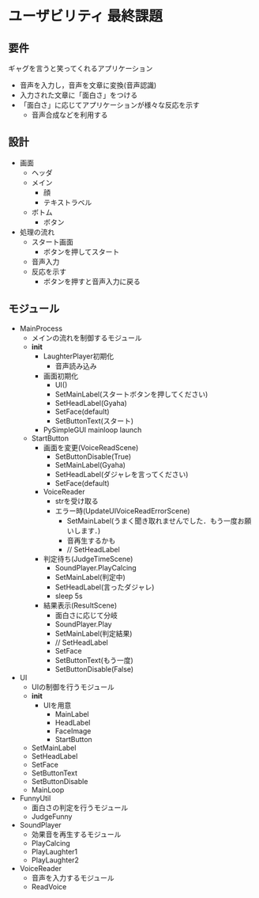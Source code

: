 # ユーザビリティ 最終課題
## 要件
ギャグを言うと笑ってくれるアプリケーション
- 音声を入力し，音声を文章に変換(音声認識)
- 入力された文章に「面白さ」をつける
- 「面白さ」に応じてアプリケーションが様々な反応を示す
    - 音声合成などを利用する

## 設計
- 画面
    - ヘッダ
    - メイン
        - 顔
        - テキストラベル
    - ボトム
        - ボタン
- 処理の流れ
    - スタート画面
        - ボタンを押してスタート
    - 音声入力
    - 反応を示す
        - ボタンを押すと音声入力に戻る
## モジュール
- MainProcess
    - メインの流れを制御するモジュール
    - __init__
        - LaughterPlayer初期化
            - 音声読み込み
        - 画面初期化
            - UI()
            - SetMainLabel(スタートボタンを押してください)
            - SetHeadLabel(Gyaha)
            - SetFace(default)
            - SetButtonText(スタート)
        - PySimpleGUI mainloop launch
    - StartButton
        - 画面を変更(VoiceReadScene)
            - SetButtonDisable(True)
            - SetMainLabel(Gyaha)
            - SetHeadLabel(ダジャレを言ってください)
            - SetFace(default)
        - VoiceReader
            - strを受け取る
            - エラー時(UpdateUIVoiceReadErrorScene)
                - SetMainLabel(うまく聞き取れませんでした．もう一度お願いします．)
                - 音再生するかも
                - // SetHeadLabel
        - 判定待ち(JudgeTimeScene)
            - SoundPlayer.PlayCalcing
            - SetMainLabel(判定中)
            - SetHeadLabel(言ったダジャレ)
            - sleep 5s
        - 結果表示(ResultScene)
            - 面白さに応じて分岐
            - SoundPlayer.Play
            - SetMainLabel(判定結果)
            - // SetHeadLabel
            - SetFace
            - SetButtonText(もう一度)
            - SetButtonDisable(False)
- UI
    - UIの制御を行うモジュール
    - __init__
        - UIを用意
            - MainLabel
            - HeadLabel
            - FaceImage
            - StartButton
    - SetMainLabel
    - SetHeadLabel
    - SetFace
    - SetButtonText
    - SetButtonDisable
    - MainLoop
- FunnyUtil
    - 面白さの判定を行うモジュール
    - JudgeFunny
- SoundPlayer
    - 効果音を再生するモジュール
    - PlayCalcing
    - PlayLaughter1
    - PlayLaughter2
- VoiceReader
    - 音声を入力するモジュール
    - ReadVoice